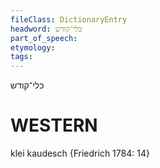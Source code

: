 ```yaml
---
fileClass: DictionaryEntry
headword: כּלי־קודש
part_of_speech: 
etymology: 
tags: 
---
```

כּלי־קודש

WESTERN
========

klei kaudesch {Friedrich 1784: 14}